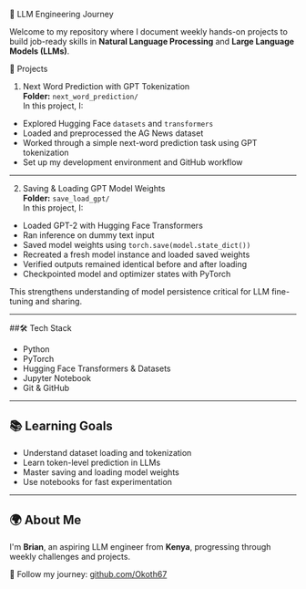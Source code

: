  🧠 LLM Engineering Journey

Welcome to my repository where I document weekly hands-on projects to build job-ready skills in **Natural Language Processing** and **Large Language Models (LLMs)**.

 📂 Projects
1. Next Word Prediction with GPT Tokenization  
**Folder:** `next_word_prediction/`  
In this project, I:  
- Explored Hugging Face `datasets` and `transformers`  
- Loaded and preprocessed the AG News dataset  
- Worked through a simple next-word prediction task using GPT tokenization  
- Set up my development environment and GitHub workflow  

---
2. Saving & Loading GPT Model Weights  
**Folder:** `save_load_gpt/`  
In this project, I:  
- Loaded GPT-2 with Hugging Face Transformers  
- Ran inference on dummy text input  
- Saved model weights using `torch.save(model.state_dict())`  
- Recreated a fresh model instance and loaded saved weights  
- Verified outputs remained identical before and after loading  
- Checkpointed model and optimizer states with PyTorch  

This strengthens understanding of model persistence critical for LLM fine-tuning and sharing.

---
##🛠️ Tech Stack

- Python  
- PyTorch  
- Hugging Face Transformers & Datasets  
- Jupyter Notebook  
- Git & GitHub  

---

## 📚 Learning Goals

- Understand dataset loading and tokenization  
- Learn token-level prediction in LLMs  
- Master saving and loading model weights  
- Use notebooks for fast experimentation  

---

## 🌍 About Me

I'm **Brian**, an aspiring LLM engineer from **Kenya**, progressing through weekly challenges and projects.

📌 Follow my journey: [github.com/Okoth67](https://github.com/Okoth67)
